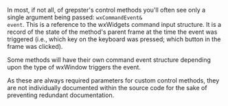 In most, if not all, of grepster's control methods you'll often see only a single argument being passed: <code>wxCommandEvent& event</code>. This is a reference to the wxWidgets command input structure. It is a record of the state of the method's parent frame at the time the event was triggered (i.e., which key on the keyboard was pressed; which button in the frame was clicked).

Some methods will have their own command event structure depending upon the type of wxWindow triggers the event.

As these are always required parameters for custom control methods, they are not individually documented within the source code for the sake of preventing redundant documentation.